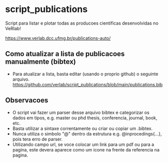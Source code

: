 # script_publications
Script para listar e plotar todas as producoes cientificas desenvolvidas no VeRlab!

https://www.verlab.dcc.ufmg.br/publications-auto/



## Como atualizar a lista de publicacoes manualmente (bibtex)
- Para atualizar a lista, basta editar (usando o proprio github) o seguinte arquivo.
https://github.com/verlab/script_publications/blob/main/publications.bib

## Observacoes
- O script vai fazer um parser desse arquivo bibtex e categorizar os dados em tipos, e.g. master ou phd thesis, conferencia, journal, book, etc.
- Basta utilizar a sintaxe correntamente ou criar ou copiar um .bibtex.
- Nunca utiliza o simbolo "@" dentro da estrutura e.g. @inprocedings{...}, pois tera erro de parser.
- Utilizando campo url, se voce colocar um link para um pdf ou para a pagina, este devera aparece como um icone na frente da referencia na pagina.
